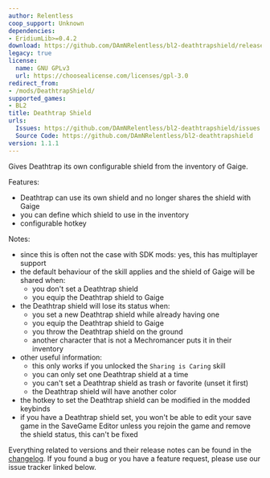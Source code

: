 ```yaml
---
author: Relentless
coop_support: Unknown
dependencies:
- EridiumLib>=0.4.2
download: https://github.com/DAmNRelentless/bl2-deathtrapshield/releases/tag/v1.1.1
legacy: true
license:
  name: GNU GPLv3
  url: https://choosealicense.com/licenses/gpl-3.0
redirect_from:
- /mods/DeathtrapShield/
supported_games:
- BL2
title: Deathtrap Shield
urls:
  Issues: https://github.com/DAmNRelentless/bl2-deathtrapshield/issues
  Source Code: https://github.com/DAmNRelentless/bl2-deathtrapshield
version: 1.1.1
---
```

Gives Deathtrap its own configurable shield from the inventory of Gaige.

Features:
- Deathtrap can use its own shield and no longer shares the shield with Gaige
- you can define which shield to use in the inventory
- configurable hotkey

Notes:
- since this is often not the case with SDK mods: yes, this has multiplayer support
- the default behaviour of the skill applies and the shield of Gaige will be shared when:
  - you don't set a Deathtrap shield
  - you equip the Deathtrap shield to Gaige
- the Deathtrap shield will lose its status when:
  - you set a new Deathtrap shield while already having one
  - you equip the Deathtrap shield to Gaige
  - you throw the Deathtrap shield on the ground
  - another character that is not a Mechromancer puts it in their inventory
- other useful information:
  - this only works if you unlocked the `Sharing is Caring` skill
  - you can only set one Deathtrap shield at a time
  - you can't set a Deathtrap shield as trash or favorite (unset it first)
  - the Deathtrap shield will have another color
- the hotkey to set the Deathtrap shield can be modified in the modded keybinds
- if you have a Deathtrap shield set, you won't be able to edit your save game in the SaveGame Editor unless you rejoin the game and remove the shield status, this can't be fixed

Everything related to versions and their release notes can be found in the [changelog](https://github.com/DAmNRelentless/bl2-deathtrapshield/blob/main/CHANGELOG.md).
If you found a bug or you have a feature request, please use our issue tracker linked below.